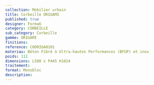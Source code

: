 ```yaml
---
collection: Mobilier urbain
title: Corbeille ORIGAMI 
published: true
designer: Forma6
category: CORBEILLE
sub_category: Corbeille
gamme: ORIGAMI
finitions: 
reference: COORIGA0101
materiau: Béton Fibré à Ultra-hautes Performances (BFUP) et inox
poids: 111
dimensions: L500 x P445 H1024
traitement: 
format: Monobloc
description: 
---
```

